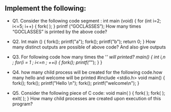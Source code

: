 ## Implement the following:

- Q1. Consider the following code segment : int main (void) { for (int i=2; i<=5; i++) { fork( ); } printf (“GOCLASSES”); How many times “GOCLASSES” is printed by the above code?

- Q2. Int main () { fork(); printf("a"); fork(); printf("b"); return 0; } How many distinct outputs are possible of above code? And also give outputs

- Q3. For following code how many times the '*' will printed? main() { int i,n ; for(i = 1 ; i<=n ; ++i) { fork(); printf("*"); } }

- Q4. how many child process will be created for the following code.how many hello and welcome will be printed #include <stdio.h> void main() { fork(); fork(); printf("Hello \n"); fork(); printf("welcome\n"); }

- Q5. Consider the following piece of C code: void main( ) { fork( ); fork( ); exit( ); } How many child processes are created upon execution of this program?


